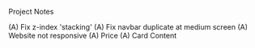Project Notes

(A) Fix z-index 'stacking'
(A) Fix navbar duplicate at medium screen
(A) Website not responsive
(A) Price 
(A) Card Content
